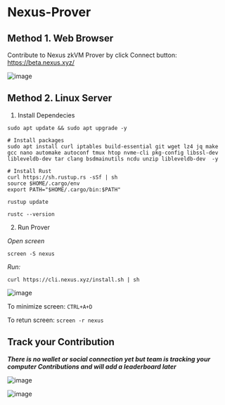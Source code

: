 # Nexus-Prover

## Method 1. Web Browser
Contribute to Nexus zkVM Prover by click Connect button: https://beta.nexus.xyz/

![image](https://github.com/user-attachments/assets/ec13a340-9c54-4419-a1fe-e3ad0855b9dd)


## Method 2. Linux Server
1. Install Dependecies
```console
sudo apt update && sudo apt upgrade -y
```
```console
# Install packages
sudo apt install curl iptables build-essential git wget lz4 jq make gcc nano automake autoconf tmux htop nvme-cli pkg-config libssl-dev libleveldb-dev tar clang bsdmainutils ncdu unzip libleveldb-dev  -y

# Install Rust
curl https://sh.rustup.rs -sSf | sh
source $HOME/.cargo/env
export PATH="$HOME/.cargo/bin:$PATH"

rustup update

rustc --version
```

2. Run Prover

*Open screen*
```console
screen -S nexus
```
*Run:*
```console
curl https://cli.nexus.xyz/install.sh | sh
```
![image](https://github.com/user-attachments/assets/6d79fad5-4153-4927-b3e2-559fe70fe5b5)

To minimize screen: `CTRL+A+D`

To retun screen: `screen -r nexus`


## Track your Contribution
***There is no wallet or social connection yet but team is tracking your computer Contributions and will add a leaderboard later***

![image](https://github.com/user-attachments/assets/9f8f86bd-a250-4b9e-834c-170a3f66f371)

![image](https://github.com/user-attachments/assets/6bf910e5-a9e0-443e-951a-bf828818fbfc)




